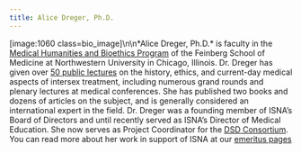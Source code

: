 ```yaml
---
title: Alice Dreger, Ph.D.
---
```


[image:1060 class=bio_image]\n\n\*Alice Dreger, Ph.D.\* is faculty in the [Medical Humanities and Bioethics Program][1] of the Feinberg School of Medicine at Northwestern University in Chicago, Illinois. Dr. Dreger has given over [50 public lectures][2] on the history, ethics, and current-day medical aspects of intersex treatment, including numerous grand rounds and plenary lectures at medical conferences. She has published two books and dozens of articles on the subject, and is generally considered an international expert in the field. Dr. Dreger was a founding member of <span class="caps">ISNA</span>&#8217;s Board of Directors and until recently served as <span class="caps">ISNA</span>&#8217;s Director of Medical Education. She now serves as Project Coordinator for the [<span class="caps">DSD</span> Consortium][3]. You can read more about her work in support of <span class="caps">ISNA</span> at our [emeritus pages][4]

 [1]: http://www.medschool.northwestern.edu/mhb/
 [2]: http://www.alicedreger.com/speaking/lectures
 [3]: http://dsdguidelines.org
 [4]: http://www.isna.org/about/emeritus/.%5Cn%5Cn%5Cn%5Cn%5Cn